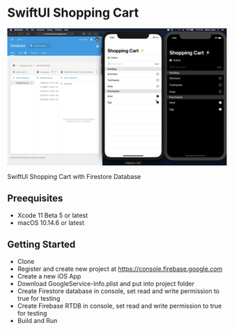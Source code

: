 # SwiftUI Shopping Cart

![Alt text](./image.png?raw=true "SwiftUI Shopping Cart")

SwiftUI Shopping Cart with Firestore Database

## Preequisites
- Xcode 11 Beta 5 or latest
- macOS 10.14.6 or latest

## Getting Started

- Clone
- Register and create new project at https://console.firebase.google.com
- Create a new iOS App
- Download GoogleService-Info.plist and put into project folder
- Create Firestore database in console, set read and write permission to true for testing
- Create Firebase RTDB in console, set read and write permission to true for testing
- Build and Run
